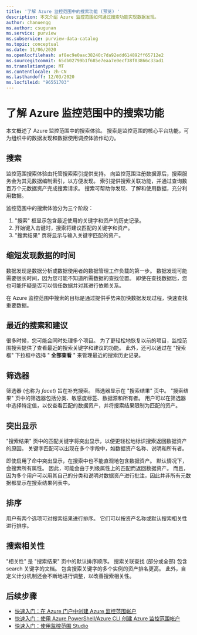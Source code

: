 ```yaml
---
title: '了解 Azure 监控范围中的搜索功能 (预览) '
description: 本文介绍 Azure 监控范围如何通过搜索功能实现数据发现。
author: chanuengg
ms.author: csugunan
ms.service: purview
ms.subservice: purview-data-catalog
ms.topic: conceptual
ms.date: 11/06/2020
ms.openlocfilehash: af8ec9e0aac38240c7da92edd614892ff65712e2
ms.sourcegitcommit: 65db02799b1f685e7eaa7e0ecf38f03866c33ad1
ms.translationtype: MT
ms.contentlocale: zh-CN
ms.lasthandoff: 12/03/2020
ms.locfileid: "96551703"
---
```

# <a name="understand-search-features-in-azure-purview"></a>了解 Azure 监控范围中的搜索功能

本文概述了 Azure 监控范围中的搜索体验。 搜索是监控范围的核心平台功能，可为组织中的数据发现和数据使用调控体验作动力。

## <a name="search"></a>搜索

监控范围搜索体验由托管搜索索引提供支持。 向监控范围注册数据源后，搜索服务会为其元数据编制索引，以方便发现。 索引提供搜索关联功能，并通过查询数百万个元数据资产完成搜索请求。 搜索可帮助你发现、了解和使用数据，充分利用数据。

监控范围中的搜索体验分为三个阶段：

1. "搜索" 框显示包含最近使用的关键字和资产的历史记录。
1. 开始键入击键时，搜索将建议匹配的关键字和资产。 
1. "搜索结果" 页将显示与输入关键字匹配的资产。

## <a name="reduce-the-time-to-discover-data"></a>缩短发现数据的时间

数据发现是数据分析或数据使用者的数据管理工作负载的第一步。 数据发现可能需要很长时间，因为您可能不知道所需数据的查找位置。 即使在查找数据后，您也可能怀疑是否可以信任数据并对其进行依赖关系。 

在 Azure 监控范围中搜索的目标是通过提供手势来加快数据发现过程，快速查找重要数据。

## <a name="recent-search-and-suggestions"></a>最近的搜索和建议

很多时候，您可能会同时处理多个项目。 为了更轻松地恢复以前的项目，监控范围搜索提供了查看最近的搜索关键字和建议的功能。 此外，还可以通过在 "搜索框" 下拉框中选择 " **全部查看** " 来管理最近的搜索历史记录。

## <a name="filters"></a>筛选器

筛选器 (也称为 *facet*) 旨在补充搜索。 筛选器显示在 "搜索结果" 页中。 "搜索结果" 页中的筛选器包括分类、敏感度标签、数据源和所有者。 用户可以在筛选器中选择特定值，以仅查看匹配的数据资产，并将搜索结果限制为匹配的资产。

## <a name="hit-highlighting"></a>突出显示

"搜索结果" 页中的匹配关键字将突出显示，以便更轻松地标识搜索返回数据资产的原因。 关键字匹配可以出现在多个字段中，如数据资产名称、说明和所有者。

即使启用了命中突出显示，在搜索中也不能直观地包含数据资产。 默认情况下，会搜索所有属性。 因此，可能会由于列级属性上的匹配而返回数据资产。 而且，因为多个用户可以用其自己的分类和说明对数据资产进行批注，因此并非所有元数据都显示在搜索结果列表中。

## <a name="sort"></a>排序

用户有两个选项可对搜索结果进行排序。 它们可以按资产名称或默认搜索相关性进行排序。

## <a name="search-relevance"></a>搜索相关性

"相关性" 是 "搜索结果" 页中的默认排序顺序。 搜索关联查找 (部分或全部) 包含 search 关键字的文档。 包含搜索关键字的多个实例的资产排名更高。 此外，自定义计分机制还会不断地进行调整，以改善搜索相关性。

## <a name="next-steps"></a>后续步骤

* [快速入门：在 Azure 门户中创建 Azure 监控范围帐户](create-catalog-portal.md)
* [快速入门：使用 Azure PowerShell/Azure CLI 创建 Azure 监控范围帐户](create-catalog-powershell.md)
* [快速入门：使用监控范围 Studio](use-purview-studio.md)
